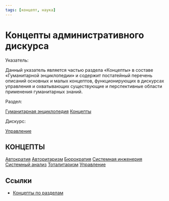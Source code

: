 ```yaml
---
tags: [концепт, наука]
---
```

# Концепты административного дискурса

Указатель:

Данный указатель является частью раздела «Концепты» в составе «Гуманитарной энциклопедии» и содержит постатейный перечень описаний основных и малых концептов, функционирующих в дискурсах управления и охватывающих существующие и перспективные области применения гуманитарных знаний.

Раздел:

[Гуманитарная энциклопедия](https://gtmarket.ru/encyclopedia/)  [Концепты](https://gtmarket.ru/concepts/)

Дискурс:

[Управление](https://gtmarket.ru/concepts/6867)

## КОНЦЕПТЫ

[Автократия](Автократия.md)
[Авторитаризм](Авторитаризм.md)
[Бюрократия](Бюрократия.md)
[Системная инженерия](Системная%20инженерия.md)
[Системный анализ](Системный%20анализ.md)
[Тоталитаризм](Тоталитаризм.md)
[Управление](Управление.md)

## Ссылки

* [Концепты по разделам](Концепты%20по%20разделам.md)
